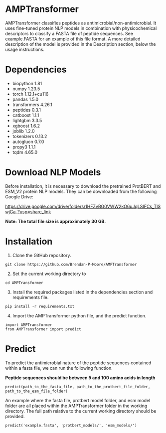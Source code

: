 # AMPTransformer

AMPTransformer classifies peptides as antimicrobial/non-antimicrobial. It uses fine-tuned protein NLP models in combination with physicochemical descriptors to classify a FASTA file of peptide sequences. See example.FASTA for an example of this file format. A more detailed description of the model is provided in the Description section, below the usage instructions.

# Dependencies
* biopython 1.81
* numpy 1.23.5
* torch 1.12.1+cu116
* pandas 1.5.0
* transformers 4.26.1
* peptides 0.3.1
* catboost 1.1.1
* lightgbm 3.3.5
* xgboost 1.6.2
* joblib 1.2.0
* tokenizers 0.13.2
* autogluon 0.7.0
* propy3 1.1.1
* tqdm 4.65.0

# Download NLP Models

Before installation, it is necessary to download the pretrained ProtBERT and ESM_V2 protein NLP models.
They can be downloaded from the following Google Drive:

https://drive.google.com/drive/folders/1HFZvBG0VWW2kO6uJqLSIFCs_TISwjGa-?usp=share_link

**Note: The total file size is approximately 30 GB.**

# Installation

1. Clone the GitHub repository.

```
git clone https://github.com/Brendan-P-Moore/AMPTransformer

```
2. Set the current working directory to 

```
cd AMPTransformer

```
3. Install the required packages listed in the dependencies section and requirements file.

```
pip install -r requirements.txt

```
4. Import the AMPTransformer python file, and the predict function.

```
import AMPTransformer
from AMPTransformer import predict

```
# Predict
To predict the antimicrobial nature of the peptide sequences contained within a fasta file, we can run the following function.

**Peptide sequences should be between 5 and 100 amino acids in length**

```
predict(path_to_the_fasta_file, path_to_the_protbert_file_folder, path_to_the_esm_file_folder)

```

An example where the fasta file, protbert model folder, and esm model folder are all placed within the AMPTransformer folder in the working directory.
The full path relative to the current working directory should be provided.

```
predict('example.fasta', 'protbert_models/', 'esm_models/')

```


